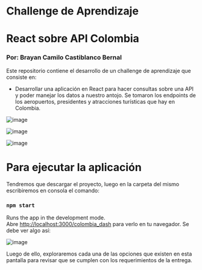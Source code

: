 # Challenge de Aprendizaje
# React sobre API Colombia
### Por: Brayan Camilo Castiblanco Bernal

Este repositorio contiene el desarrollo de un challenge de aprendizaje que consiste en:
- Desarrollar una aplicación en React para hacer consultas sobre una API y poder manejar los datos a nuestro antojo. Se tomaron los endpoints de los aeropuertos, presidentes y atracciones turísticas que hay en Colombia.

![image](https://github.com/user-attachments/assets/60dbdc6d-b9ea-4644-9fef-c1545c59bbff)

![image](https://github.com/user-attachments/assets/37b737f7-77b6-47a3-972d-614de2412389)

![image](https://github.com/user-attachments/assets/c6138318-66ba-44a9-98f4-5d326da6922b)  

# Para ejecutar la aplicación

Tendremos que descargar el proyecto, luego en la carpeta del mismo escribiremos en consola el comando:

### `npm start`

Runs the app in the development mode.\
Abre [http://localhost:3000/colombia_dash](http://localhost:3000/colombia_dash) para verlo en tu navegador.
Se debe ver algo así:

![image](https://github.com/user-attachments/assets/edad2089-fdad-4f3c-815f-c52a9acbb442)

Luego de ello, exploraremos cada una de las opciones que existen en esta pantalla para revisar que se cumplen con los requerimientos de la entrega.



